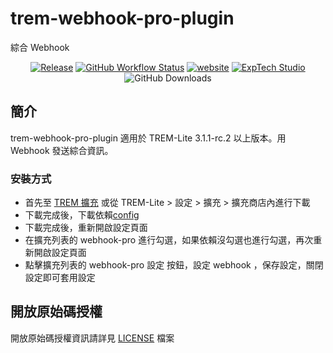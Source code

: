 # trem-webhook-pro-plugin
綜合 Webhook

<div align="center">
<a href="https://github.com/ExpTechTW/trem-webhook-pro-plugin/releases/latest"><img alt="Release" src="https://img.shields.io/github/v/release/ExpTechTW/trem-webhook-pro-plugin"></a>
<a href="https://github.com/ExpTechTW/TREM-Lite/actions/workflows/github_actions.yml"><img alt="GitHub Workflow Status" src="https://github.com/ExpTechTW/TREM-Lite/actions/workflows/github_actions.yml/badge.svg"></a>
<a href="https://exptech.dev/trem"><img alt="website" src="https://img.shields.io/badge/website-exptech.dev-purple.svg"></a>
<a href="https://discord.gg/5dbHqV8ees"><img alt="ExpTech Studio"  src="https://img.shields.io/discord/926545182407688273?color=%235865F2&logo=discord&logoColor=white"></a>
<img alt="GitHub Downloads" src="https://img.shields.io/github/downloads/ExpTechTW/trem-webhook-pro-plugin/total">
</div>

## 簡介

trem-webhook-pro-plugin 適用於 TREM-Lite 3.1.1-rc.2 以上版本。用 Webhook 發送綜合資訊。

### 安裝方式

- 首先至 [TREM 擴充](https://exptechtw.github.io/trem-plugins/) 或從 TREM-Lite > 設定 > 擴充 > 擴充商店內進行下載
- 下載完成後，下載依賴[config](https://github.com/ExpTechTW/trem-config-plugin)
- 下載完成後，重新開啟設定頁面
- 在擴充列表的 webhook-pro 進行勾選，如果依賴沒勾選也進行勾選，再次重新開啟設定頁面
- 點擊擴充列表的 webhook-pro 設定 按鈕，設定 webhook ，保存設定，關閉設定即可套用設定

## 開放原始碼授權

開放原始碼授權資訊請詳見 [LICENSE](LICENSE) 檔案

